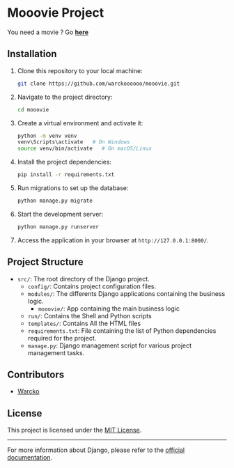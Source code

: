 # Mooovie Project

You need a movie ? Go [**here**](https://idonthavednsalready.com)

## Installation

1. Clone this repository to your local machine:

   ```bash
   git clone https://github.com/warckoooooo/mooovie.git
   ```

2. Navigate to the project directory:

   ```bash
   cd mooovie
   ```

3. Create a virtual environment and activate it:

   ```bash
   python -m venv venv
   venv\Scripts\activate   # On Windows
   source venv/bin/activate   # On macOS/Linux
   ```

4. Install the project dependencies:

   ```bash
   pip install -r requirements.txt
   ```

5. Run migrations to set up the database:

   ```bash
   python manage.py migrate
   ```

6. Start the development server:

   ```bash
   python manage.py runserver
   ```

7. Access the application in your browser at `http://127.0.0.1:8000/`.

## Project Structure

- `src/`: The root directory of the Django project.
  - `config/`: Contains project configuration files.
  - `modules/`: The differents Django applications containing the business logic.
    - `mooovie/`: App containing the main business logic
  - `run/`: Contains the Shell and Python scripts
  - `templates/`: Contains All the HTML files 
  - `requirements.txt`: File containing the list of Python dependencies required for the project.
  - `manage.py`: Django management script for various project management tasks.

## Contributors

- [Warcko](https://github.com/Warckoooooo)

## License

This project is licensed under the [MIT License](LICENSE).

---

For more information about Django, please refer to the [official documentation](https://docs.djangoproject.com/).

